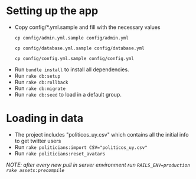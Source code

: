 # Setting up the app

* Copy config/*.yml.sample and fill with the necessary values
  ```
  cp config/admin.yml.sample config/admin.yml
  ```
  ```
  cp config/database.yml.sample config/database.yml
  ```
  ```
  cp config/config.yml.sample config/config.yml
  ```
* Run ```bundle install``` to install all dependencies.
* Run ```rake db:setup```
* Run ```rake db:rollback```
* Run ```rake db:migrate```
* Run ```rake db:seed``` to load in a default group.

# Loading in data
* The project includes "politicos_uy.csv" which contains all the initial info to get twitter users
* Run ```rake politicians:import CSV="politicos_uy.csv"```
* Run ```rake politicians:reset_avatars```

*NOTE: after every new pull in server environment run ```RAILS_ENV=production rake assets:precompile```*
